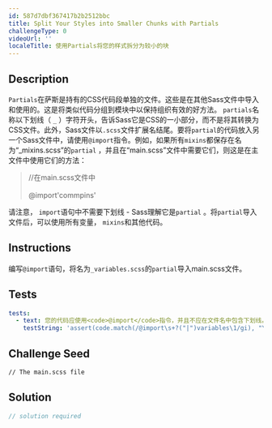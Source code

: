 ```yaml
---
id: 587d7dbf367417b2b2512bbc
title: Split Your Styles into Smaller Chunks with Partials
challengeType: 0
videoUrl: ''
localeTitle: 使用Partials将您的样式拆分为较小的块
---
```


## Description
<section id="description"> <code>Partials</code>在萨斯是持有的CSS代码段单独的文件。这些是在其他Sass文件中导入和使用的。这是将类似代码分组到模块中以保持组织有效的好方法。 <code>partials</code>名称以下划线（ <code>_</code> ）字符开头，告诉Sass它是CSS的一小部分，而不是将其转换为CSS文件。此外，Sass文件以<code>.scss</code>文件扩展名结尾。要将<code>partial</code>的代码放入另一个Sass文件中，请使用<code>@import</code>指令。例如，如果所有<code>mixins</code>都保存在名为“_mixins.scss”的<code>partial</code> ，并且在“main.scss”文件中需要它们，则这是在主文件中使用它们的方法： <blockquote> //在main.scss文件中<br><br> @import&#39;commpins&#39; </blockquote>请注意， <code>import</code>语句中不需要下划线 -  Sass理解它是<code>partial</code> 。将<code>partial</code>导入文件后，可以使用所有变量， <code>mixins</code>和其他代码。 </section>

## Instructions
<section id="instructions">编写<code>@import</code>语句，将名为<code>_variables.scss</code>的<code>partial</code>导入main.scss文件。 </section>

## Tests
<section id='tests'>

```yml
tests:
  - text: 您的代码应使用<code>@import</code>指令，并且不应在文件名中包含下划线。
    testString: 'assert(code.match(/@import\s+?("|")variables\1/gi), "Your code should use the <code>@import</code> directive, and should not include the underscore in the file name.");'

```

</section>

## Challenge Seed
<section id='challengeSeed'>

<div id='html-seed'>

```html
// The main.scss file

```

</div>



</section>

## Solution
<section id='solution'>

```js
// solution required
```
</section>
